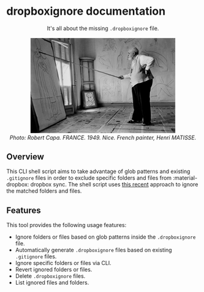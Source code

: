 # dropboxignore documentation

<div align="center">
It's all about the missing <code>.dropboxignore</code> file.
<br><br/>
<img alt="doc-main-photo" src="static/main.jpeg" style="width: 75%;">
  <br>
    <em>Photo: Robert Capa. FRANCE. 1949. Nice. French painter, Henri MATISSE.</em>
</div>


## Overview

This CLI shell script aims to take advantage of glob patterns and existing `.gitignore` files in order to exclude specific 
folders and files from :material-dropbox: dropbox sync. The shell script uses 
[this recent](https://help.dropbox.com/files-folders/restore-delete/ignored-files) approach to ignore the matched 
folders and files.

## Features

This tool provides the following usage features:

 - Ignore folders or files based on glob patterns inside the `.dropboxignore` file.
 - Automatically generate `.dropboxignore` files based on existing `.gitignore` files.
 - Ignore specific folders or files via CLI.
 - Revert ignored folders or files.
 - Delete `.dropboxignore` files.
 - List ignored files and folders.
